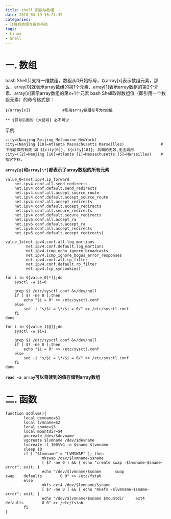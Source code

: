 ```yaml
---
title: shell 函数与数组
date: 2018-03-19 16:21:39
categories:
- 计算机原理与操作系统
tags:
- Linux
- Shell
---
```

# 一. 数组

bash Shell只支持一维数组，数组从0开始标号，以array[x]表示数组元素，那么，array[0]就表示array数组的第1个元素、array[1]表示array数组的第2个元素、array[x]表示array数组的第x+1个元素
bash Shell取得数组值（即引用一个数组元素）的命令格式是：
    
    ${array[x]}              #引用array数组标号为x的值

    ** $符号后面的 {大括号} 必不可少

示例:

    city=(Nanjing Beijing Melbourne NewYork)
    city=(Nanjing [10]=Atlanta Massachusetts Marseilles)                # 下标前面的有效 如 ${city[0]}, ${city[10]}; 后面的无效,无法调用.
    city=([2]=Nanjing [10]=Atlanta [1]=Massachusetts [5]=Marseilles)    # 指定下标.

**`array[@]`和`array[\*]`都表示了array数组的所有元素**

    value_0=(net.ipv4.ip_forward 
        net.ipv4.conf.all.send_redirects 
        net.ipv4.conf.default.send_redirects
        net.ipv4.conf.all.accept_source_route
        net.ipv4.conf.default.accept_source_route 
        net.ipv4.conf.all.accept_redirects
        net.ipv4.conf.default.accept_redirects
        net.ipv4.conf.all.secure_redirects 
        net.ipv4.conf.default.secure_redirects
        net.ipv6.conf.all.accept_ra
        net.ipv6.conf.default.accept_ra
        net.ipv6.conf.all.accept_redirects
        net.ipv6.conf.default.accept_redirects)

    value_1=(net.ipv4.conf.all.log_martians
             net.ipv4.conf.default.log_martians
             net.ipv4.icmp_echo_ignore_broadcasts
             net.ipv4.icmp_ignore_bogus_error_responses
             net.ipv4.conf.all.rp_filter
             net.ipv4.conf.default.rp_filter
             net.ipv4.tcp_syncookies)

    for i in ${value_0[*]};do
        sysctl -w $i=0

        grep $i /etc/sysctl.conf &>/dev/null
        if [ $? -ne 0 ];then
            echo "$i = 0" >> /etc/sysctl.conf
        else
            sed -i "s/$i = \*/$i = 0/" >> /etc/sysctl.conf
        fi
    done    

    for i in ${value_1[@]};do
        sysctl -w $i=1

        grep $i /etc/sysctl.conf &>/dev/null
        if [ $? -ne 0 ];then
            echo "$i = 0" >> /etc/sysctl.conf
        else
            sed -i "s/$i = \*/$i = 0/" >> /etc/sysctl.conf
        fi
    done 

**`read -a array`可以将读到的值存储到array数组**

# 二. 函数    

    function addlvm(){
            local devname=$1
            local lvmname=$2
            local sname=$3
            local mountdir=$4
            pvcreate /dev/$devname
            vgcreate $lvmname /dev/$devname
            lvcreate -l 100%VG -n $sname $lvmname
            sleep 10
            if [ "$lvmname" = "LVMSWAP" ]; then
                    mkswap /dev/$lvmname/$sname
                    [ $? -ne 0 ] && { echo "create swap -$lvmname-$sname- error"; exit; }
                    echo "/dev/$lvmname/$sname      swap                    swap    defaults        0 0" >> /etc/fstab
            else
                    mkfs.ext4 /dev/$lvmname/$sname
                    [ $? -ne 0 ] && { echo "mkefs -$lvmname-$sname- error"; exit; }
                    echo "/dev/$lvmname/$sname $mountdir     ext4    defaults        0 0" >> /etc/fstab
            fi
    }